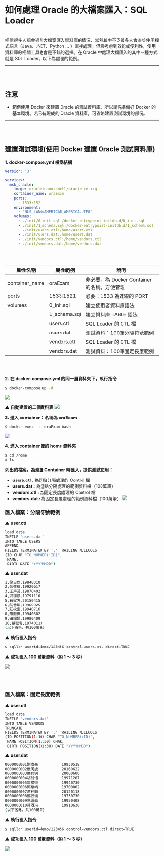 # 如何處理 Oracle 的大檔案匯入：SQL Loader
<br />
相信很多人都會遇到大檔案匯入資料庫的情況，當然其中不乏很多人會直接使用程式語言（Java、.NET、Python ... ）直接處理。但若考慮到效能或便利性，使用資料庫的相關工具也會是不錯的選擇。在 Oracle 中處理大檔匯入的其中一種方式就是 SQL Loader，以下為處理的範例。

---
<br />
<br />

## 注意

* 範例使用 Docker 來建置 Oracle 的測試資料庫，所以請先準備好 Docker 的基本環境。若已有現成的 Oracle 資料庫，可省略建置測試環境的部份。

---
<br />
<br />

## 建置測試環境(使用 Docker 建置 Oracle 測試資料庫)

**1. docker-compose.yml 檔案結構**
```yml
version: '3'

services: 
  msk_oracle:
    image: oracleinanutshell/oracle-xe-11g
    container_name: oraExam
    ports:
      - 1533:1521
    environment:
      - "NLS_LANG=AMERICAN_AMERICA.UTF8"
    volumes:
      - ./init/0_init.sql:/docker-entrypoint-initdb.d/0_init.sql
      - ./init/1_schema.sql:/docker-entrypoint-initdb.d/1_schema.sql
      - ./init/users.ctl:/home/users.ctl
      - ./init/users.dat:/home/users.dat
      - ./init/vendors.ctl:/home/vendors.ctl
      - ./init/vendors.dat:/home/vendors.dat
    
```
<br />

| 屬性名稱        |屬性範例        | 說明  |
| -------------  | ------------- | ----- |
| container_name | oraExam      | 非必要，為 Docker Container 的名稱，方便管理 |
| ports          | 1533:1521    | 必要：1533 為連線的 PORT |
| volumes      | 0_init.sql | 建立使用者資料庫語法 |
|              | 1_schema.sql | 建立資料庫 TABLE 語法 |
|              | users.ctl  | SQL Loader 的 CTL 檔 |
|              | users.dat  | 測試資料：100筆分隔符號範例 |
|              | vendors.ctl  | SQL Loader 的 CTL 檔 |
|              | vendors.dat  | 測試資料：100筆固定長度範例 |




<br />
<br />


**2. 在 docker-compose.yml 的同一層資料夾下，執行指令**
```sh
$ docker-compose up -d
```
![](img/001.png)  

**▲ 自動建置的二個資料表**
![](img/000.png)

**3. 進入 container ：名稱為 oraExam**
```sh
$ docker exec -ti oraExam bash
```
![](img/002.png)  

**4. 進入 container 裡的 home 資料夾**
```sh
$ cd /home
$ ls
```
**列出的檔案，為建置 Container 時匯入，提供測試使用：**<br />
* **users.ctl :** 為逗點分隔處理的 Control 檔
* **users.dat :** 為逗點分隔處理的範例資料檔（100萬筆）
* **vendors.ctl :** 為固定長度處理的 Control 檔
* **vendors.dat :** 為固定長度處理的範例資料檔（100萬筆）
![](img/003.png)  

### 匯入檔案：分隔符號範例

**▲ user.ctl**
```sh
load data
INFILE 'users.dat'
INTO TABLE USERS
APPEND
FIELDS TERMINATED BY ',' TRAILING NULLCOLS
(ID CHAR "TO_NUMBER(:ID)",
 NAME,
 BIRTH DATE "YYYYMMDD")
```

**▲ user.dat**
```sh
1,徐日伪,19840310
2,彭崔椰,19920617
3,王声苔,19870402
4,洪镰胺,19791110
5,石粱方,20150415
6,阮番犁,19960925
7,莊校盅,19940716
8,蕭颤概,19940302
9,田竭婿,19980409
10,蔡犯奢,19740113
(以下省略，共100萬筆)
```

**▲ 執行匯入指令**
```sh
$ sqlldr userid=demo/123456 control=users.ctl direct=TRUE
```

**▲ 成功匯入 100 萬筆資料（約 1 ～ 3 秒）**

![](img/005.png)

<br />
<br />

### 匯入檔案：固定長度範例

**▲ user.ctl**
```sh
load data
INFILE 'vendors.dat'
INTO TABLE VENDORS
TRUNCATE
FIELDS TERMINATED BY ',' TRAILING NULLCOLS
(ID POSITION(1:10) CHAR "TO_NUMBER(:ID)",
 NAME POSITION(11:30) CHAR,
 BIRTH POSITION(31:38) DATE "YYYYMMDD")
```

**▲ user.dat**
```sh
0000000001謝玫毫           19930518
0000000002嚴闰虞           20160622
0000000003葉柿钩           20000606
0000000004胡翁惜           19971207
0000000005邵摘娥           19940730
0000000006郭惫峭           19700802
0000000007游钟鞘           20120118
0000000008鄭胶蠕           19730730
0000000009馮迢勒           19950408
0000000010蔣港冯           19910630
(以下省略，共100萬筆)
```

**▲ 執行匯入指令**
```sh
$ sqlldr userid=demo/123456 control=vendors.ctl direct=TRUE
```

**▲ 成功匯入 100 萬筆資料（約 1 ～ 3 秒）**

![](img/004.png)

